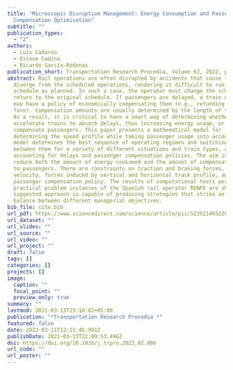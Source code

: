 ```yaml
---
title: "Microscopic Disruption Management: Energy Consumption and Passenger
  Compensation Optimisation"
subtitle: ""
publication_types:
  - "2"
authors:
  - Luís Cadarso
  - Esteve Codina
  - Ricardo García-Ródenas
publication_short: Transportation Research Procedia, Volume 62, 2022, pages 43-50
abstract: Rail operations are often disrupted by accidents that cause traffic to
  diverge from the scheduled operations, rendering it difficult to run the
  schedule as planned. In such a case, the operator must change the schedule to
  return to the original schedule. If passengers are delayed, a train operator
  may have a policy of economically compensating them (e.g., refunding ticket
  fare). Compensation amounts are usually determined by the length of the delay.
  As a result, it is critical to have a smart way of determining whether to
  accelerate trains to absorb delays, thus increasing energy usage, or to
  compensate passengers. This paper presents a mathematical model for
  determining the speed profile while taking passenger usage into account. The
  model determines the best sequence of operating regimes and switching points
  between them for a variety of different situations and train types, all while
  accounting for delays and passenger compensation policies. The aim is to
  reduce both the amount of energy consumed and the amount of compensation paid
  to passengers. There are constraints on traction and braking forces, train
  velocity, forces induced by vertical and horizontal track profile, and
  passenger compensation policy. The results of computational tests performed on
  practical problem instances of the Spanish rail operator RENFE are showed. The
  suggested approach is capable of producing strategies that strike an excellent
  balance between different managerial objectives.
bib_file: cite.bib
url_pdf: https://www.sciencedirect.com/science/article/pii/S2352146522001338
url_dataset: ""
url_slides: ""
url_source: ""
url_video: ""
url_project: ""
draft: false
tags: []
categories: []
projects: []
image:
  caption: ""
  focal_point: ""
  preview_only: true
summary: ""
lastmod: 2021-03-13T23:10:02+01:00
publication: "*Transportation Research Procedia *"
featured: false
date: 2022-03-11T12:11:45.991Z
publishDate: 2021-03-13T22:09:53.496Z
doi: https://doi.org/10.1016/j.trpro.2022.02.006
url_code: ""
url_poster: ""
---
```

